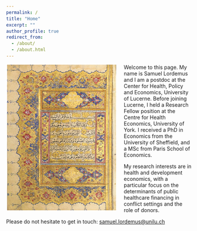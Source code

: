 ```yaml
---
permalink: /
title: "Home"
excerpt: ""
author_profile: true
redirect_from: 
  - /about/
  - /about.html
---
```

<img src="/images/Quran_Ottoman_18th.png" alt="drawing" width="300" height="400" style="float: left; padding-right:20px"/> Welcome to this page. My name is Samuel Lordemus and I am a postdoc at the Center for Health, Policy and Economics, University of Lucerne. Before joining Lucerne, I held a Research Fellow position at the Centre for Health Economics, University of York. I received a PhD in Economics from the University of Sheffield, and a MSc from Paris School of Economics. <br>

My research interests are in health and development economics, with a particular focus on the determinants of public healthcare financing in conflict settings and the role of donors. <br>

Please do not hesitate to get in touch: [samuel.lordemus@unilu.ch](mailto:samuel.lordemus@unilu.ch)